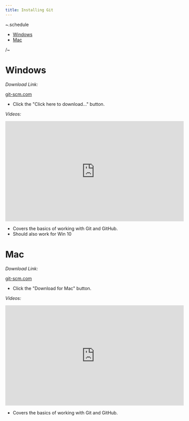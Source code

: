 ```yaml
---
title: Installing Git
---
```


~.schedule

- [Windows](#windows)
- [Mac](#mac)

/~

# Windows

_Download Link:_

[git-scm.com](https://git-scm.com/download/win)

- Click the "Click here to download..." button.

_Videos:_

<iframe width="560" height="315" src="https://www.youtube.com/embed/AdzKzlp66sQ?si=SHNzNcRTeHAmbdvQ" title="YouTube video player" frameborder="0" allow="accelerometer; autoplay; clipboard-write; encrypted-media; gyroscope; picture-in-picture; web-share" referrerpolicy="strict-origin-when-cross-origin" allowfullscreen></iframe>

- Covers the basics of working with Git and GitHub.
- Should also work for Win 10

# Mac

_Download Link:_

[git-scm.com](https://git-scm.com/download/mac)

- Click the "Download for Mac" button.

_Videos:_

<iframe width="560" height="315" src="https://www.youtube.com/embed/p0Js7IF17yI?si=vnsy0KYJmjNBmpT9" title="YouTube video player" frameborder="0" allow="accelerometer; autoplay; clipboard-write; encrypted-media; gyroscope; picture-in-picture; web-share" referrerpolicy="strict-origin-when-cross-origin" allowfullscreen></iframe>

- Covers the basics of working with Git and GitHub.
